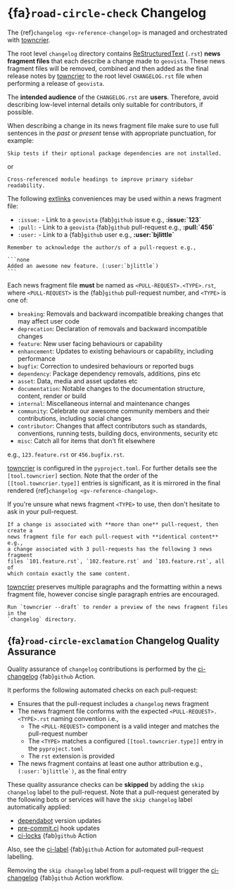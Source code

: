 # {fa}`road-circle-check` Changelog

The {ref}`changelog <gv-reference-changelog>` is managed and orchestrated with
[towncrier](https://github.com/twisted/towncrier).

The root level `changelog` directory contains [ReStructuredText](https://www.sphinx-doc.org/en/master/usage/restructuredtext/basics.html)
(`.rst`) **news fragment files** that each describe a change made to
`geovista`. These news fragment files will be removed, combined and
then added as the final release notes by
[towncrier](https://github.com/twisted/towncrier) to the root level
`CHANGELOG.rst` file when performing a release of `geovista`.

The **intended audience** of the `CHANGELOG.rst` are **users**. Therefore,
avoid describing low-level internal details only suitable for contributors,
if possible.

When describing a change in its news fragment file make sure to use full
sentences in the *past* or *present* tense with appropriate punctuation,
for example:

```none
Skip tests if their optional package dependencies are not installed.
```

or

```none
Cross-referenced module headings to improve primary sidebar readability.
```

The following [extlinks](https://www.sphinx-doc.org/en/master/usage/extensions/extlinks.html)
conveniences may be used within a news fragment file:

* `:issue:` - Link to a `geovista` {fab}`github` issue e.g., **:issue:\`123\`**
* `:pull:` - Link to a `geovista` {fab}`github` pull-request e.g., **:pull:\`456\`**
* `:user:` - Link to a {fab}`github` user e.g., **:user:\`bjlittle\`**

````{note}
Remember to acknowledge the author/s of a pull-request e.g.,

```none
Added an awesome new feature. (:user:`bjlittle`)
```
````

Each news fragment file **must** be named as `<PULL-REQUEST>.<TYPE>.rst`,
where `<PULL-REQUEST>` is the {fab}`github` pull-request number,
and `<TYPE>` is one of:

* `breaking`: Removals and backward incompatible breaking changes that may affect user
  code
* `deprecation`: Declaration of removals and backward incompatible changes
* `feature`: New user facing behaviours or capability
* `enhancement`: Updates to existing behaviours or capability, including performance
* `bugfix`: Correction to undesired behaviours or reported bugs
* `dependency`: Package dependency removals, additions, pins etc
* `asset`: Data, media and asset updates etc
* `documentation`: Notable changes to the documentation structure, content, render or
  build
* `internal`: Miscellaneous internal and maintenance changes
* `community`: Celebrate our awesome community members and their contributions,
  including social changes
* `contributor`: Changes that affect contributors such as standards, conventions,
  running tests, building docs, environments, security etc
* `misc`: Catch all for items that don't fit elsewhere

e.g., ``123.feature.rst`` or ``456.bugfix.rst``.

[towncrier](https://github.com/twisted/towncrier) is configured in the
`pyproject.toml`. For further details see the `[tool.towncrier]` section.
Note that the order of the `[[tool.towncrier.type]]` entries is significant,
as it is mirrored in the final rendered {ref}`changelog <gv-reference-changelog>`.

If you're unsure what news fragment `<TYPE>` to use, then don't hesitate to
ask in your pull-request.

````{tip}
If a change is associated with **more than one** pull-request, then create a
news fragment file for each pull-request with **identical content** e.g.,
a change associated with 3 pull-requests has the following 3 news fragment
files `101.feature.rst`, `102.feature.rst` and `103.feature.rst`, all of
which contain exactly the same content.
````

[towncrier](https://github.com/twisted/towncrier) preserves multiple
paragraphs and the formatting within a news fragment file, however concise
single paragraph entries are encouraged.

```{tip}
Run `towncrier --draft` to render a preview of the news fragment files in the
`changelog` directory.
```

## {fa}`road-circle-exclamation` Changelog Quality Assurance

Quality assurance of `changelog` contributions is performed by the
[ci-changelog](https://github.com/bjlittle/geovista/blob/main/.github/workflows/ci-changelog.yml)
{fab}`github` Action.

It performs the following automated checks on each pull-request:

* Ensures that the pull-request includes a `changelog` news fragment
* The news fragment file conforms with the expected `<PULL-REQUEST>.<TYPE>.rst` naming convention i.e.,
  * The `<PULL-REQUEST>` component is a valid integer and matches the pull-request number
  * The `<TYPE>` matches a configured `[[tool.towncrier.type]]` entry in the `pyproject.toml`
  * The `rst` extension is provided
* The news fragment contains at least one author attribution e.g., ```(:user:`bjlittle`)```,
  as the final entry

These quality assurance checks can be **skipped** by adding the
`skip changelog` label to the pull-request. Note that a pull-request generated
by the following bots or services will have the `skip changelog` label
automatically applied:

* [dependabot](https://docs.github.com/en/code-security/dependabot/dependabot-version-updates/configuring-dependabot-version-updates) version updates
* [pre-commit.ci](https://pre-commit.ci/) hook updates
* [ci-locks](https://github.com/bjlittle/geovista/blob/main/.github/workflows/ci-locks.yml) {fab}`github` Action

Also, see the [ci-label](https://github.com/bjlittle/geovista/blob/main/.github/workflows/ci-label.yml)
{fab}`github` Action for automated pull-request labelling.

Removing the `skip changelog` label from a pull-request will trigger the
[ci-changelog](https://github.com/bjlittle/geovista/blob/main/.github/workflows/ci-changelog.yml)
{fab}`github` Action workflow.

